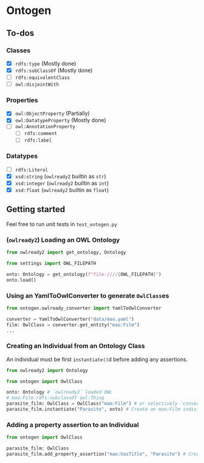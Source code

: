 # Ontogen

## To-dos
### Classes
- [x] `rdfs:type` (Mostly done)
- [x] `rdfs:subClassOf` (Mostly done)
- [ ] `rdfs:equivalentClass`
- [ ] `owl:disjointWith`

### Properties
- [x] `owl:ObjectProperty` (Partially)
- [x] `owl:DatatypeProperty` (Mostly done)
- [ ] `owl:AnnotationProperty`
    - [ ] `rdfs:comment`
    - [ ] `rdfs:label`

### Datatypes
- [ ] `rdfs:Literal`
- [x] `xsd:string` (`owlready2` builtin as `str`)
- [x] `xsd:integer` (`owlready2` builtin as `int`)
- [x] `xsd:float` (`owlready2` builtin as `float`)

## Getting started
Feel free to run unit tests in `test_ontogen.py`

### (`owlready2`) Loading an OWL Ontology
```python
from owlready2 import get_ontology, Ontology

from settings import OWL_FILEPATH

onto: Ontology = get_ontology(f"file:////{OWL_FILEPATH}")
onto.load()
```

### Using an YamlToOwlConverter to generate `OwlClass`es
```python
from ontogen.owlready_converter import YamlToOwlConverter

converter = YamlToOwlConverter("data/mao.yaml")
film: OwlClass = converter.get_entity("mao:Film")
...
```

### Creating an Individual from an Ontology Class
An individual must be first `instantiate()`d before adding any assertions.
```python
from owlready2 import Ontology

from ontogen import OwlClass

onto: Ontology # `owlready2` loaded OWL
# mao:Film rdfs:subclassOf owl:Thing
parasite_film: OwlClass = OwlClass("mao:Film") # or selectively `converter.get_entity("mao:Film")` 
parasite_film.instantiate("Parasite", onto) # Create an mao:Film individual named Parasite in a given OWL Ontology
```

### Adding a property assertion to an Individual
```python
from ontogen import OwlClass

parasite_film: OwlClass
parasite_film.add_property_assertion("mao:hasTitle", "Parasite") # Create a property assertion for an individual
```